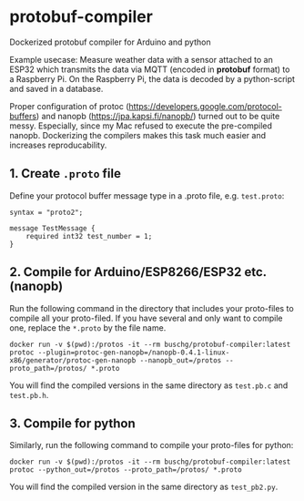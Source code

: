 # protobuf-compiler
Dockerized protobuf compiler for Arduino and python

Example usecase: Measure weather data with a sensor attached to an ESP32 which transmits the data via MQTT (encoded in __protobuf__ format) to a Raspberry Pi. On the Raspberry Pi, the data is decoded by a python-script and saved in a database.

Proper configuration of protoc (https://developers.google.com/protocol-buffers) and nanopb (https://jpa.kapsi.fi/nanopb/) turned out to be quite messy. Especially, since my Mac refused to execute the pre-compiled nanopb. Dockerizing the compilers makes this task much easier and increases reproducability.


## 1. Create ```.proto``` file

Define your protocol buffer message type in a .proto file, e.g. ```test.proto```:
```
syntax = "proto2";
 
message TestMessage {
    required int32 test_number = 1;
}
```


## 2. Compile for Arduino/ESP8266/ESP32 etc. (nanopb)

Run the following command in the directory that includes your proto-files to compile all your proto-filed. If you have several and only want to compile one, replace the ```*.proto``` by the file name.
```
docker run -v $(pwd):/protos -it --rm buschg/protobuf-compiler:latest protoc --plugin=protoc-gen-nanopb=/nanopb-0.4.1-linux-x86/generator/protoc-gen-nanopb --nanopb_out=/protos --proto_path=/protos/ *.proto
```
You will find the compiled versions in the same directory as ```test.pb.c``` and ```test.pb.h```.


## 3. Compile for python
Similarly, run the following command to compile your proto-files for python:
```
docker run -v $(pwd):/protos -it --rm buschg/protobuf-compiler:latest protoc --python_out=/protos --proto_path=/protos/ *.proto
```
You will find the compiled version in the same directory as ```test_pb2.py```.
